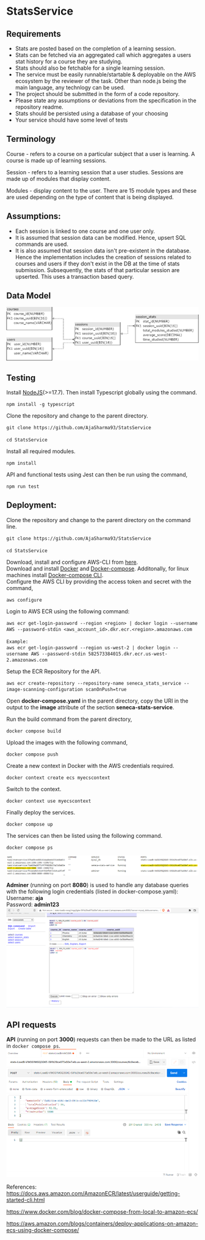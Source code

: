 # StatsService

## Requirements

- Stats are posted based on the completion of a learning session.
- Stats can be fetched via an aggregated call which aggregates a users stat history for a course they are studying.
- Stats should also be fetchable for a single learning session.
- The service must be easily runnable/startable & deployable on the
  AWS ecosystem by the reviewer of the task. Other than node.js being the main language, any technlogy can be
  used.
- The project should be submitted in the form of a code repository.
- Please state any assumptions or deviations from the specification in the repository readme.
- Stats should be persisted using a database of your choosing
- Your service should have some level of tests

## Terminology

Course - refers to a course on a particular subject that a user is learning. A course is made up of learning sessions.

Session - refers to a learning session that a user studies. Sessions are made up of modules that display content.

Modules - display content to the user. There are 15 module types and these are
used depending on the type of content that is being displayed.

## Assumptions:
* Each session is linked to one course and one user only.
* It is assumed that session data can be modified. Hence, upsert SQL commands are used.
* It is also assumed that session data isn't pre-existent in the database. Hence the implementation includes the creation of sessions related to courses and users if they don't exist in the DB at the time of stats submission. Subsequently, the stats of that particular session are upserted. This uses a transaction based query. 

## Data Model
![plot](./documentation/stats_db_model.png) 

## Testing

Install [NodeJS](https://nodejs.org/en/download/current/)(>=17.7). Then install Typescript globally using the command.
```
npm install -g typescript
```

Clone the repository and change to the parent directory.
```
git clone https://github.com/AjaSharma93/StatsService 

cd StatsService
```
Install all required modules.
```
npm install
```
API and functional tests using Jest can then be run using the command,
```
npm run test
``` 

## Deployment:
Clone the repository and change to the parent directory on the command line.
```
git clone https://github.com/AjaSharma93/StatsService 

cd StatsService
```
Download, install and configure AWS-CLI from [here](https://aws.amazon.com/cli/).  
Download and install [Docker](https://www.docker.com/products/docker-desktop/) and [Docker-compose](https://docs.docker.com/compose/install/). Additonally, for linux machines install [Docker-compose CLI](https://docs.docker.com/cloud/ecs-integration/#install-the-docker-compose-cli-on-linux).  
Configure the AWS CLI by providing the access token and secret with the command,
```
aws configure
```
Login to AWS ECR using the following command:
```
aws ecr get-login-password --region <region> | docker login --username AWS --password-stdin <aws_account_id>.dkr.ecr.<region>.amazonaws.com

Example:
aws ecr get-login-password --region us-west-2 | docker login --username AWS --password-stdin 582573384015.dkr.ecr.us-west-2.amazonaws.com
```
Setup the ECR Repository for the API.
```
aws ecr create-repository --repository-name seneca_stats_service --image-scanning-configuration scanOnPush=true 
```
Open **docker-compose.yaml** in the parent directory, copy the URI in the output to the **image** attribute of the section **seneca-stats-service**.  

Run the build command from the parent directory,
```
docker compose build
```
Upload the images with the following command,
```
docker compose push
```
Create a new context in Docker with the AWS credentials required.
```
docker context create ecs myecscontext
```
Switch to the context.
```
docker context use myecscontext
```
Finally deploy the services.
```
docker compose up
``` 
The services can then be listed using the following command.
```
docker compose ps
```
![plot](./documentation/container_ps.png)   

**Adminer** (running on port **8080**) is used to handle any database queries with the following login credentials (listed in docker-compose.yaml):  
Username: **aja**  
Password: **admin123**
![plot](./documentation/course_table_db.png) 

## API requests
**API** (running on port **3000**) requests can then be made to the URL as listed in `docker compose ps`. 
![plot](./documentation/postman_req.png) 

References:  
https://docs.aws.amazon.com/AmazonECR/latest/userguide/getting-started-cli.html  

https://www.docker.com/blog/docker-compose-from-local-to-amazon-ecs/  

https://aws.amazon.com/blogs/containers/deploy-applications-on-amazon-ecs-using-docker-compose/
